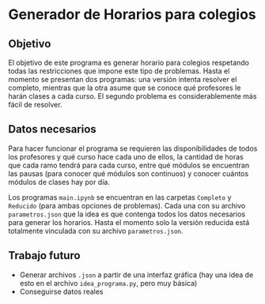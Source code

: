 # Generador de Horarios para colegios

## Objetivo
El objetivo de este programa es generar horario para colegios respetando todas las restricciones que impone este tipo de problemas. Hasta el momento se presentan dos programas: una versión intenta resolver el completo, mientras que la otra asume que se conoce qué profesores le harán clases a cada curso. El segundo problema es considerablemente más fácil de resolver.

## Datos necesarios
Para hacer funcionar el programa se requieren las disponibilidades de todos los profesores y qué curso hace cada uno de ellos, la cantidad de horas que cada ramo tendrá para cada curso, entre qué módulos se encuentran las pausas (para conocer qué módulos son continuos) y conocer cuántos módulos de clases hay por día.

Los programas `main.ipynb` se encuentran en las carpetas `Completo` y `Reducido` (para ambas opciones de problemas). Cada una con su archivo `parametros.json` que la idea es que contenga todos los datos necesarios para generar los horarios. Hasta el momento solo la versión reducida está totalmente vinculada con su archivo `parametros.json`. 

## Trabajo futuro
- Generar archivos `.json` a partir de una interfaz gráfica (hay una idea de esto en el archivo `idea_programa.py`, pero muy básica)
- Conseguirse datos reales
